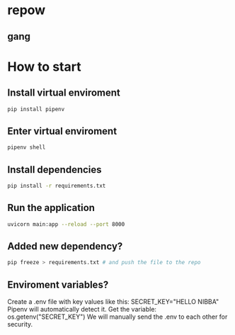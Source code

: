 # repow

## gang  

# How to start

## Install virtual enviroment
```bash
pip install pipenv
```

## Enter virtual enviroment
```bash
pipenv shell
```

## Install dependencies 
```bash
pip install -r requirements.txt
```

## Run the application
```bash
uvicorn main:app --reload --port 8000
```

## Added new dependency?
```bash
pip freeze > requirements.txt # and push the file to the repo
```

## Enviroment variables?
Create a .env file with key values like this: SECRET_KEY="HELLO NIBBA"
Pipenv will automatically detect it.
Get the variable: os.getenv("SECRET_KEY")
We will manually send the .env to each other for security. 